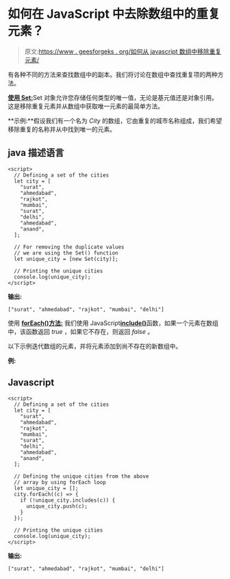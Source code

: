 # 如何在 JavaScript 中去除数组中的重复元素？

> 原文:[https://www . geesforgeks . org/如何从 javascript 数组中移除重复元素/](https://www.geeksforgeeks.org/how-to-remove-duplicate-elements-from-array-in-javascript/)

有各种不同的方法来查找数组中的副本。我们将讨论在数组中查找重复项的两种方法。

[**使用 Set:**](https://www.geeksforgeeks.org/sets-in-javascript/)Set 对象允许您存储任何类型的唯一值，无论是基元值还是对象引用。这是移除重复元素并从数组中获取唯一元素的最简单方法。

**示例:**假设我们有一个名为 *City* 的数组，它由重复的城市名称组成，我们希望移除重复的名称并从中找到唯一的元素。

## java 描述语言

```
<script>
  // Defining a set of the cities
  let city = [
    "surat",
    "ahmedabad",
    "rajkot",
    "mumbai",
    "surat",
    "delhi",
    "ahmedabad",
    "anand",
  ];

  // For removing the duplicate values
  // we are using the Set() function
  let unique_city = [new Set(city)];

  // Printing the unique cities
  console.log(unique_city);
</script>
```

**输出:**

```
["surat", "ahmedabad", "rajkot", "mumbai", "delhi"]
```

<strpng>使用 [**forEach()方法:**](https://www.geeksforgeeks.org/javascript-array-foreach-method/) 我们使用 JavaScript[**include()**](https://www.geeksforgeeks.org/javascript-array-includes-method/)函数，如果一个元素在数组中，该函数返回 *true* ，如果它不存在，则返回 *false* 。</strpng>

以下示例迭代数组的元素，并将元素添加到尚不存在的新数组中。

**例:**

## Javascript

```
<script>
  // Defining a set of the cities
  let city = [
    "surat",
    "ahmedabad",
    "rajkot",
    "mumbai",
    "surat",
    "delhi",
    "ahmedabad",
    "anand",
  ];

  // Defining the unique cities from the above
  // array by using forEach loop
  let unique_city = [];
  city.forEach((c) => {
    if (!unique_city.includes(c)) {
      unique_city.push(c);
    }
  });

  // Printing the unique cities
  console.log(unique_city);
</script>
```

**输出:**

```
["surat", "ahmedabad", "rajkot", "mumbai", "delhi"]
```